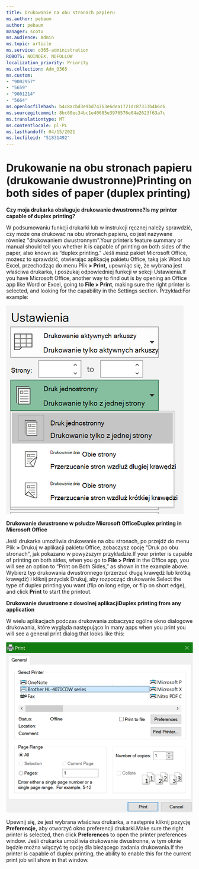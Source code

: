 ```yaml
---
title: Drukowanie na obu stronach papieru
ms.author: pebaum
author: pebaum
manager: scotv
ms.audience: Admin
ms.topic: article
ms.service: o365-administration
ROBOTS: NOINDEX, NOFOLLOW
localization_priority: Priority
ms.collection: Adm_O365
ms.custom:
- "9002957"
- "5659"
- "9001214"
- "5664"
ms.openlocfilehash: b4c8acbd3e9bd74763e6dea1721dc87333b4b6d6
ms.sourcegitcommit: 8bc60ec34bc1e40685e3976576e04a2623f63a7c
ms.translationtype: MT
ms.contentlocale: pl-PL
ms.lasthandoff: 04/15/2021
ms.locfileid: "51831492"
---
```

# <a name="printing-on-both-sides-of-paper-duplex-printing"></a><span data-ttu-id="3b965-102">Drukowanie na obu stronach papieru (drukowanie dwustronne)</span><span class="sxs-lookup"><span data-stu-id="3b965-102">Printing on both sides of paper (duplex printing)</span></span>

<span data-ttu-id="3b965-103">**Czy moja drukarka obsługuje drukowanie dwustronne?**</span><span class="sxs-lookup"><span data-stu-id="3b965-103">**Is my printer capable of duplex printing?**</span></span>

<span data-ttu-id="3b965-104">W podsumowaniu funkcji drukarki lub w instrukcji ręcznej należy sprawdzić, czy może ona drukować na obu stronach papieru, co jest nazywane również "drukowaniem dwustronnym".</span><span class="sxs-lookup"><span data-stu-id="3b965-104">Your printer’s feature summary or manual should tell you whether it is capable of printing on both sides of the paper, also known as “duplex printing.”</span></span> <span data-ttu-id="3b965-105">Jeśli masz pakiet Microsoft Office, możesz to sprawdzić, otwierając aplikację pakietu Office, taką jak Word lub Excel, przechodząc do menu Plik **> Print,** upewniąc się, że wybrana jest właściwa drukarka, i poszukaj odpowiedniej funkcji w sekcji Ustawienia.</span><span class="sxs-lookup"><span data-stu-id="3b965-105">If you have Microsoft Office, another way to find out is by opening an Office app like Word or Excel, going to **File > Print**, making sure the right printer is selected, and looking for the capability in the Settings section.</span></span> <span data-ttu-id="3b965-106">Przykład:</span><span class="sxs-lookup"><span data-stu-id="3b965-106">For example:</span></span> 

![Ustawienia drukarki](media/print-settings.png)

<span data-ttu-id="3b965-108">**Drukowanie dwustronne w psłudze Microsoft Office**</span><span class="sxs-lookup"><span data-stu-id="3b965-108">**Duplex printing in Microsoft Office**</span></span>

<span data-ttu-id="3b965-109">Jeśli drukarka umożliwia drukowanie na obu stronach, po przejdź do menu Plik **>** Drukuj w aplikacji pakietu Office, zobaczysz opcję "Druk po obu stronach", jak pokazano w powyższym przykładzie.</span><span class="sxs-lookup"><span data-stu-id="3b965-109">If your printer is capable of printing on both sides, when you go to **File > Print** in the Office app, you will see an option to “Print on Both Sides,” as shown in the example above.</span></span>  <span data-ttu-id="3b965-110">Wybierz typ drukowania dwustronnego (przerzuć długą krawędź lub krótką  krawędź) i kliknij przycisk Drukuj, aby rozpocząć drukowanie.</span><span class="sxs-lookup"><span data-stu-id="3b965-110">Select the type of duplex printing you want (flip on long edge, or flip on short edge), and click **Print** to start the printout.</span></span>

<span data-ttu-id="3b965-111">**Drukowanie dwustronne z dowolnej aplikacji**</span><span class="sxs-lookup"><span data-stu-id="3b965-111">**Duplex printing from any application**</span></span>

<span data-ttu-id="3b965-112">W wielu aplikacjach podczas drukowania zobaczysz ogólne okno dialogowe drukowania, które wygląda następująco:</span><span class="sxs-lookup"><span data-stu-id="3b965-112">In many apps when you print you will see a general print dialog that looks like this:</span></span> 

![Okno dialogowe Drukowanie](media/print-dialog.png)

<span data-ttu-id="3b965-114">Upewnij się, że jest wybrana właściwa drukarka, a następnie kliknij pozycję **Preferencje,** aby otworzyć okno preferencji drukarki.</span><span class="sxs-lookup"><span data-stu-id="3b965-114">Make sure the right printer is selected, then click **Preferences** to open the printer preferences window.</span></span> <span data-ttu-id="3b965-115">Jeśli drukarka umożliwia drukowanie dwustronne, w tym oknie będzie można włączyć tę opcję dla bieżącego zadania drukowania.</span><span class="sxs-lookup"><span data-stu-id="3b965-115">If the printer is capable of duplex printing, the ability to enable this for the current print job will show in that window.</span></span>
